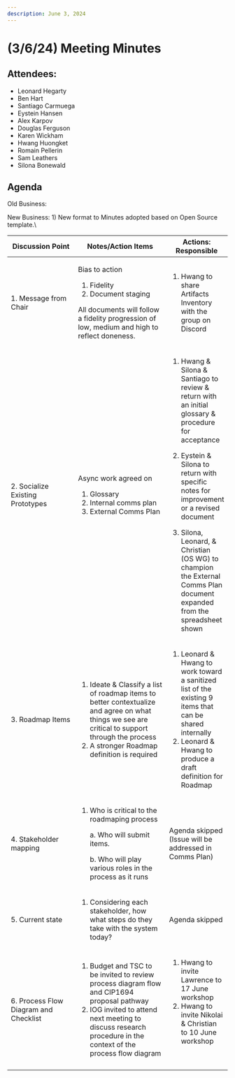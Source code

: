 ```yaml
---
description: June 3, 2024
---
```


# (3/6/24) Meeting Minutes

## Attendees:

* Leonard Hegarty
* Ben Hart
* Santiago Carmuega
* Eystein Hansen
* Alex Karpov
* Douglas Ferguson
* Karen Wickham
* Hwang Huongket
* Romain Pellerin
* Sam Leathers
* Silona Bonewald

## Agenda

Old Business:

New Business: 1) New format to Minutes adopted based on Open Source template.\


<table><thead><tr><th width="185">Discussion Point</th><th width="257">Notes/Action Items</th><th>Actions: Responsible</th></tr></thead><tbody><tr><td>1. Message from Chair</td><td><p>Bias to action</p><ol><li>Fidelity</li><li>Document staging<br></li></ol><p>All documents will follow a fidelity progression of low, medium and high to reflect doneness. <br></p></td><td><ol><li>Hwang to share Artifacts Inventory with the group on Discord</li></ol></td></tr><tr><td>2. Socialize Existing Prototypes</td><td><p>Async work agreed on </p><ol><li>Glossary </li><li>Internal comms plan</li><li>External Comms Plan</li></ol></td><td><ol><li>Hwang &#x26; Silona &#x26; Santiago to review &#x26; return with an initial glossary &#x26; procedure for acceptance</li></ol><ol start="2"><li>Eystein &#x26; Silona to return with specific notes for improvement or a revised document</li></ol><ol start="3"><li>Silona, Leonard, &#x26; Christian (OS WG) to champion the External Comms Plan document expanded from the spreadsheet shown</li></ol></td></tr><tr><td>3. Roadmap Items</td><td><ol><li>Ideate &#x26; Classify a list of roadmap items to better contextualize and agree on what things we see are critical to support through the process</li><li>A stronger Roadmap definition is required</li></ol></td><td><ol><li>Leonard &#x26; Hwang to work toward a sanitized list of the existing 9 items that can be shared internally</li><li>Leonard &#x26; Hwang to produce a draft definition for Roadmap</li></ol></td></tr><tr><td>4. Stakeholder mapping</td><td><p></p><ol><li><p>Who is critical to the roadmaping process</p><p>a. Who will submit items.</p><p>b. Who will play various roles in the process as it runs </p></li></ol></td><td>Agenda skipped (Issue will be addressed in Comms Plan)</td></tr><tr><td>5. Current state</td><td><ol><li>Considering each stakeholder, how what steps do they take with the system today?</li></ol></td><td>Agenda skipped</td></tr><tr><td>6. Process Flow Diagram and Checklist</td><td><p></p><ol><li>Budget and TSC to be invited to review process diagram flow and CIP1694 proposal pathway </li><li>IOG invited to attend next meeting to discuss research procedure in the context of the process flow diagram </li></ol></td><td><ol><li>Hwang to invite Lawrence to 17 June workshop</li><li>Hwang to invite Nikolai &#x26; Christian to 10 June workshop</li></ol><p><br></p></td></tr></tbody></table>


